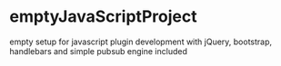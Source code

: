 # emptyJavaScriptProject
empty setup for javascript plugin development with jQuery, bootstrap, handlebars and simple pubsub engine included
